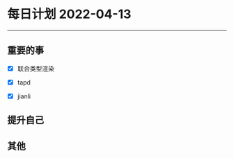 #  每日计划 2022-04-13
---
## 重要的事
- [x]  联合类型渲染
- [x]  tapd
- [x] jianli



## 提升自己

  



## 其他








